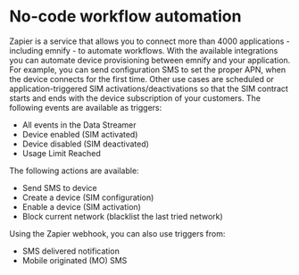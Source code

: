 # No-code workflow automation

Zapier is a service that allows you to connect more than 4000 applications - including emnify - to automate workflows.
With the available integrations you can automate device provisioning between emnify and your application.
For example, you can send configuration SMS to set the proper APN, when the device connects for the first time.
Other use cases are scheduled or application-triggered SIM activations/deactivations so that the SIM contract starts and ends with the device subscription of your customers.
The following events are available as triggers:

- All events in the Data Streamer
- Device enabled (SIM activated)
- Device disabled (SIM deactivated)
- Usage Limit Reached

The following actions are available:

- Send SMS to device
- Create a device (SIM configuration)
- Enable a device (SIM activation)
- Block current network (blacklist the last tried network)

Using the Zapier webhook, you can also use triggers from:

- SMS delivered notification
- Mobile originated (MO) SMS